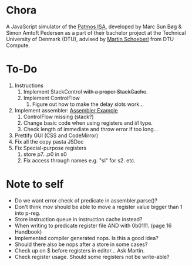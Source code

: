 # Chora
A JavaScript simulator of the [Patmos ISA](http://patmos.compute.dtu.dk/), developed by Marc Sun Bøg & Simon Amtoft Pedersen as a part of their bachelor project at the Technical University of Denmark (DTU), advised by [Martin Schoeberl](https://www.imm.dtu.dk/~masca/) from DTU Compute. 

# To-Do
1. Instructions 
    1. Implement StackControl ~~with a proper StackCache~~.
    2. Implement ControlFlow
        1. Figure out how to make the delay slots work...
2. Implement assembler: [Assembler Example](https://softwareengineering.stackexchange.com/questions/324587/write-an-assembler-in-c-why-writing-a-machine-code-translator-for-a-low-level)
    1. ControlFlow missing (stack?)
    2. Change basic code when using registers and i/l type.
    3. Check length of immediate and throw error if too long... 
4. Prettify GUI (CSS and CodeMirror)
5. Fix all the copy pasta JSDoc
6. Fix Special-purpose registers
    1. store p7...p0 in s0
    2. Fix access through names e.g. "sl" for s2. etc.

# Note to self
- Do we want error check of predicate in assembler.parse()?
- Don't think mov should be able to move a register value bigger than 1 into p-reg.
- Store instruction queue in instruction cache instead? 
- When writing to predicate register file AND with 0b0111. (page 16 Handbook)
- Implemented compiler generated nops. Is this a good idea?
- Should there also be nops after a store in some cases?
- Check up on $ before registers in editor... Ask Martin.
- Check register usage. Should some registers not be write-able?
